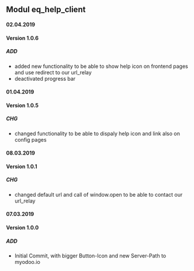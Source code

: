 ## Modul eq_help_client

#### 02.04.2019
#### Version 1.0.6
##### ADD
- added new functionality to be able to show help icon on frontend pages and use redirect to our url_relay
- deactivated progress bar

#### 01.04.2019
#### Version 1.0.5
##### CHG
- changed functionality to be able to dispaly help icon and link also on config pages

#### 08.03.2019
#### Version 1.0.1
##### CHG
- changed default url and call of window.open to be able to contact our url_relay

#### 07.03.2019
#### Version 1.0.0
##### ADD
- Initial Commit, with bigger Button-Icon and new Server-Path to myodoo.io
